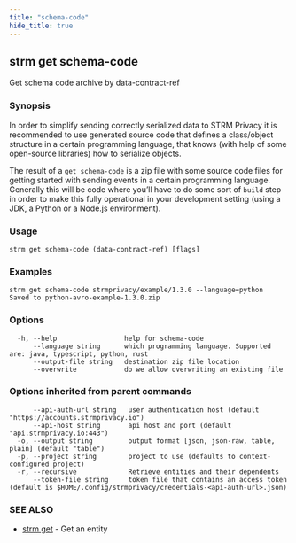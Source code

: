 ```yaml
---
title: "schema-code"
hide_title: true
---
```

## strm get schema-code

Get schema code archive by data-contract-ref

### Synopsis

In order to simplify sending correctly serialized data to STRM Privacy it is recommended to use generated
source code that defines a class/object structure in a certain programming language, that knows (with help of some
open-source libraries) how to serialize objects.

The result of a `get schema-code` is a zip file with some source code files for getting started with sending events in a
certain programming language. Generally this will be code where you’ll have to do some sort of `build` step in order to
make this fully operational in your development setting (using a JDK, a Python or a Node.js environment).

### Usage

```
strm get schema-code (data-contract-ref) [flags]
```

### Examples

```
strm get schema-code strmprivacy/example/1.3.0 --language=python
Saved to python-avro-example-1.3.0.zip
```

### Options

```
  -h, --help                 help for schema-code
      --language string      which programming language. Supported are: java, typescript, python, rust
      --output-file string   destination zip file location
      --overwrite            do we allow overwriting an existing file
```

### Options inherited from parent commands

```
      --api-auth-url string   user authentication host (default "https://accounts.strmprivacy.io")
      --api-host string       api host and port (default "api.strmprivacy.io:443")
  -o, --output string         output format [json, json-raw, table, plain] (default "table")
  -p, --project string        project to use (defaults to context-configured project)
  -r, --recursive             Retrieve entities and their dependents
      --token-file string     token file that contains an access token (default is $HOME/.config/strmprivacy/credentials-<api-auth-url>.json)
```

### SEE ALSO

* [strm get](docs/04-reference/01-cli-reference/strm/get/index.md)	 - Get an entity

